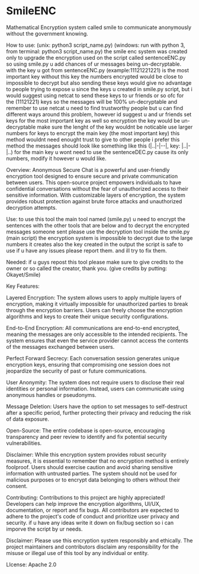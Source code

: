 # SmileENC
Mathematical Encryption system called smile to communicate anonymously without the government knowing.

How to use: (unix: python3 script_name.py) (windows: run with python 3, from terminal: python3 script_name.py)
the smile enc system was created only to upgrade the encryption used on the script called sentenceENC.py so using smile.py u add chances of ur messages being un-decryptable. with the key u got from sentenceENC.py (example:11121221221) is the most important key without this key the numbers encrypted would be close to impossible to decrypt  but also sending these keys would give no advantage to people trying to expose u since the keys u created in smile.py script, but i would suggest using netcat to send these keys to ur friends or so ofc for the (11121221) keys so the messages will be 100% un-decryptable and remember to use netcat u need to find trustworthy people but u can find different ways around this problem, however id suggest u and ur friends set keys for the most important key as well so encryption the key would be un-decryptable make sure the lenght of the key wouldnt be noticable use larger numbers for keys to encrypt the main key (the most important key) this method wouldnt need enought trust to give to other people i prefer this method the messages should look like something like this (|..|-|--|, key: |..|-|..) for the main key u wont need to use the sentenceDEC.py cause its only numbers, modify it however u would like.

Overview:
Anonymous Secure Chat is a powerful and user-friendly encryption tool designed to ensure secure and private communication between users. This open-source project empowers individuals to have confidential conversations without the fear of unauthorized access to their sensitive information. With customizable layers of encryption, the system provides robust protection against brute force attacks and unauthorized decryption attempts.

Use: to use this tool the main tool named (smile.py) u need to encrypt the sentences with the other tools that are below and to decrypt the encrypted messages someone sent please use the decryption tool inside the smile.py (main script) the encryption system is impossible to decrypt due to the large numbers it creates also the key created in the output the script is safe to use if u have any issues please report them. and ill try to fix them.

Needed: if u guys repost this tool please make sure to give credits to the owner or so called the creator, thank you. (give credits by putting: Okayet/Smile)

Key Features:

Layered Encryption: The system allows users to apply multiple layers of encryption, making it virtually impossible for unauthorized parties to break through the encryption barriers. Users can freely choose the encryption algorithms and keys to create their unique security configurations.

End-to-End Encryption: All communications are end-to-end encrypted, meaning the messages are only accessible to the intended recipients. The system ensures that even the service provider cannot access the contents of the messages exchanged between users.

Perfect Forward Secrecy: Each conversation session generates unique encryption keys, ensuring that compromising one session does not jeopardize the security of past or future communications.

User Anonymity: The system does not require users to disclose their real identities or personal information. Instead, users can communicate using anonymous handles or pseudonyms.

Message Deletion: Users have the option to set messages to self-destruct after a specific period, further protecting their privacy and reducing the risk of data exposure.

Open-Source: The entire codebase is open-source, encouraging transparency and peer review to identify and fix potential security vulnerabilities.

Disclaimer:
While this encryption system provides robust security measures, it is essential to remember that no encryption method is entirely foolproof. Users should exercise caution and avoid sharing sensitive information with untrusted parties. The system should not be used for malicious purposes or to encrypt data belonging to others without their consent.

Contributing:
Contributions to this project are highly appreciated! Developers can help improve the encryption algorithms, UI/UX, documentation, or report and fix bugs. All contributors are expected to adhere to the project's code of conduct and prioritize user privacy and security.
if u have any ideas write it down on fix/bug section so i can imporve the script by ur needs.

Disclaimer:
Please use this encryption system responsibly and ethically. The project maintainers and contributors disclaim any responsibility for the misuse or illegal use of this tool by any individual or entity.

LIcense: Apache 2.0

